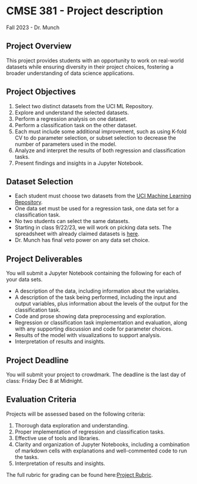 # CMSE 381 - Project description

Fall 2023 - Dr. Munch

## Project Overview

This project provides students with an opportunity to work on real-world datasets while ensuring diversity in their project choices, fostering a broader understanding of data science applications.

## Project Objectives

1. Select two distinct datasets from the UCI ML Repository.
2. Explore and understand the selected datasets.
3. Perform a regression analysis on one dataset.
4. Perform a classification task on the other dataset.
5. Each must include some additional improvement, such as using K-fold CV to do parameter selection, or subset selection to decrease the number of parameters used in the model.
6. Analyze and interpret the results of both regression and classification tasks.
7. Present findings and insights in a Jupyter Notebook.

## Dataset Selection

- Each student must choose two datasets from the [UCI Machine Learning Repository](<https://archive.ics.uci.edu/ml/index.php>).
- One data set must be used for a regression task, one data set for a classification task.
- No two students can select the same datasets.
- Starting in class 9/22/23, we will work on picking data sets. The spreadsheet with already claimed datasets is [here](https://docs.google.com/spreadsheets/d/1k6JeR8NOlHi_zS1lpkF-YBkGRsFF77bT6YIg5NHcgL8).
- Dr. Munch has final veto power on any data set choice.

## Project Deliverables

You will submit a Jupyter Notebook containing the following for each of your data sets.

- A description of the data, including information about the variables.
- A description of the task being performed, including the input and output variables, plus information about the levels of the output for the classification task.
- Code and prose showing data preprocessing and exploration.
- Regression or classification task implementation and evaluation, along with any supporting discussion and code for parameter choices.
- Results of the model with visualizations to support analysis.
- Interpretation of results and insights.

## Project Deadline

You will submit your project to crowdmark. The deadline is the last day of class: Friday Dec 8 at Midnight.

## Evaluation Criteria

Projects will be assessed based on the following criteria:

1. Thorough data exploration and understanding.
2. Proper implementation of regression and classification tasks.
3. Effective use of tools and libraries.
4. Clarity and organization of Jupyter Notebooks, including a combination of markdown cells with explanations and well-commented code to run the tasks.
5. Interpretation of results and insights.

The full rubric for grading can be found here:[Project Rubric](https://docs.google.com/spreadsheets/d/e/2PACX-1vQk42F2jL9AMONG49_NJwSRxgO0W5pUvfaSlK-Ki6fIMz93RWnBTPRmd2RGbBXe2uoo329KXzzq7Lwq/pubhtml).